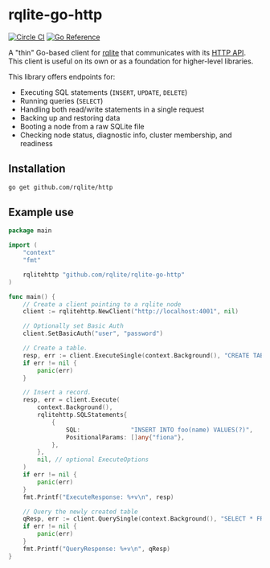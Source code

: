 # rqlite-go-http
[![Circle CI](https://circleci.com/gh/rqlite/rqlite-go-http/tree/master.svg?style=svg)](https://circleci.com/gh/rqlite/rqlite-go-http/tree/master)
[![Go Reference](https://pkg.go.dev/badge/github.com/rqlite/rqlite-go-http.svg)](https://pkg.go.dev/github.com/rqlite/rqlite-go-http)

A "thin" Go-based client for [rqlite](https://rqlite.io) that communicates with its [HTTP API](https://rqlite.io/docs/api/). This client is useful on its own or as a foundation for higher-level libraries.

This library offers endpoints for:

- Executing SQL statements (`INSERT`, `UPDATE`, `DELETE`)
- Running queries (`SELECT`)
- Handling both read/write statements in a single request
- Backing up and restoring data
- Booting a node from a raw SQLite file
- Checking node status, diagnostic info, cluster membership, and readiness

## Installation

```bash
go get github.com/rqlite/http
```

## Example use

```Go
package main

import (
	"context"
	"fmt"

	rqlitehttp "github.com/rqlite/rqlite-go-http"
)

func main() {
	// Create a client pointing to a rqlite node
	client := rqlitehttp.NewClient("http://localhost:4001", nil)

	// Optionally set Basic Auth
	client.SetBasicAuth("user", "password")

	// Create a table.
	resp, err := client.ExecuteSingle(context.Background(), "CREATE TABLE foo (id INTEGER PRIMARY KEY, name TEXT)")
	if err != nil {
		panic(err)
	}

	// Insert a record.
	resp, err = client.Execute(
		context.Background(),
		rqlitehttp.SQLStatements{
			{
				SQL:              "INSERT INTO foo(name) VALUES(?)",
				PositionalParams: []any{"fiona"},
			},
		},
		nil, // optional ExecuteOptions
	)
	if err != nil {
		panic(err)
	}
	fmt.Printf("ExecuteResponse: %+v\n", resp)

	// Query the newly created table
	qResp, err := client.QuerySingle(context.Background(), "SELECT * FROM foo")
	if err != nil {
		panic(err)
	}
	fmt.Printf("QueryResponse: %+v\n", qResp)
}
```
